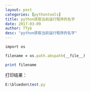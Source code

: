 ```yaml
---
layout: post
categories: [pythontools]
title: python获取当前运行程序的名字
date: 2017-03-09
author: TTyb
desc: "python获取当前运行程序的名字"
---
```


~~~ruby
import os

filename = os.path.abspath(__file__)

print filename
~~~

打印结果：

~~~ruby
E:\bluedon\test.py
~~~